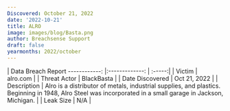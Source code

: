 ```yaml
---
Discovered: October 21, 2022
date: '2022-10-21'
title: ALRO
image: images/blog/Basta.png
author: Breachsense Support
draft: false
yearmonths: 2022/october
---
```



| Data Breach Report
------------:     |:-------------:    | :-----:|
| Victim      | alro.com      | 
| Threat Actor      | BlackBasta      | 
| Date Discovered      | Oct 21, 2022      | 
| Description      | Alro is a distributor of metals, industrial supplies, and plastics. Beginning in 1948, Alro Steel was incorporated in a small garage in Jackson, Michigan.       | 
| Leak Size      | N/A      | 

